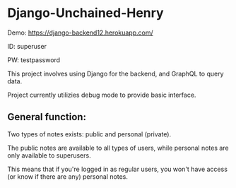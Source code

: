 # Django-Unchained-Henry

Demo: https://django-backend12.herokuapp.com/ 

ID: superuser

PW: testpassword



This project involves using Django for the backend, and GraphQL to query data.

Project currently utilizies debug mode to provide basic interface.

## General function:
Two types of notes exists: public and personal (private).

The public notes are available to all types of users, while personal notes are only available to superusers.

This means that if you're logged in as regular users, you won't have access (or know if there are any) personal notes.
